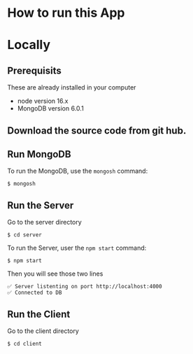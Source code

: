 # How to run this App

# Locally

## Prerequisits

These are already installed in your computer

- node version 16.x
- MongoDB version 6.0.1

## Download the source code from git hub.

## Run MongoDB

To run the MongoDB, use the <code>mongosh</code> command:

```
$ mongosh
```

## Run the Server

Go to the server directory

```
$ cd server
```

To run the Server, user the <code>npm start</code> command:

```
$ npm start
```

Then you will see those two lines

```
✅ Server listenting on port http://localhost:4000
✅ Connected to DB
```

## Run the Client

Go to the client directory

```
$ cd client
```
